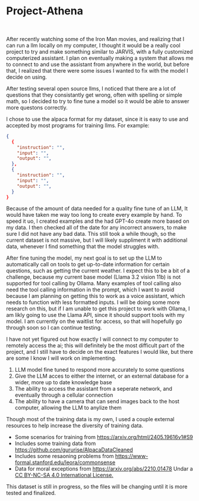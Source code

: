 # Project-Athena
<br>
<p>
  After recently watching some of the Iron Man movies, and realizing that I can run a llm locally on my computer, I thought it would be a really cool project to try and make something similar to JARVIS, with a fully customized computerized assistant. I plan on eventually making a system that allows me to connect to and use the assistant from anywhere in the world, but before that, I realized that there were some issues I wanted to fix with the model I decide on using.
</p>
<p>
  After testing several open source llms, I noticed that there are a lot of questions that they consistantly get wrong, often with spelling or simple math, so I decided to try to fine tune a model so it would be able to answer more questons correctly.
</p>
<p>
  I chose to use the alpaca format for my dataset, since it is easy to use and accepted by most programs for training llms. For example:
</p>

``` json
{
  {
    "instruction": "",
    "input": "",
    "output": "",
  },
  {
    "instruction": "",
    "input": "",
    "output": "",
  }
}
```

<p>
  Because of the amount of data needed for a quality fine tune of an LLM, It would have taken me way too long to create every example by hand. To speed it uo, I created examples and the had GPT-4o create more based on my data. I then checked all of the date for any incorrect answers, to make sure I did not have any bad data. This still took a while though, so the current dataset is not massive, but I will likely suppliment it with additional data, whenever I find something that the model struggles with.
</p>
<p>
  After fine tuning the model, my next goal is to set up the LLM to automatically call on tools to get up-to-date information for certain questions, such as getting the current weather. I expect this to be a bit of a challenge, because my current base model (Llama 3.2 vision 11b) is not supported for tool calling by Ollama. Many examples of tool calling also need the tool calling information in the prompt, which I want to avoid because I am planning on getting this to work as a voice assistant, which needs to function with less formatted inputs. I will be doing some more research on this, but if I am unable to get this project to work with Ollama, I am likly going to use the Llama API, since it should support tools with my model. I am currently on the waitlist for access, so that will hopefully go through soon so I can continue testing.
</p>
<p>
  I have not yet figured out how exactly I will connect to my computer to remotely access the ai; this will definitely be the most difficult part of the project, and I still have to decide on the exact features I would like, but there are some I know I will work on implementing.
</p>
<ol>
  <li>LLM model fine tuned to respond more accurately to some questions</li>
  <li>Give the LLM acces to either the internet, or an external database for a wider, more up to date knowledge base</li>
  <li>The ability to access the assistant from a seperate network, and eventually through a cellular connection</li>
  <li>The ability to have a camera that can send images back to the host computer, allowing the LLM to anylize them</li>
</ol>
<p>
  Though most of the training data is my own, I used a couple external resources to help increase the diversity of training data.
</p>
<ul>
  <li>Some scenarios for training from <a href="https://arxiv.org/html/2405.19616v1#S9">https://arxiv.org/html/2405.19616v1#S9</a></li>
  <li>Includes some training data from <a href="https://github.com/gururise/AlpacaDataCleaned">https://github.com/gururise/AlpacaDataCleaned</a></li>
  <li>Includes some resaoning problems from <a href="https://www-formal.stanford.edu/leora/commonsense">https://www-formal.stanford.edu/leora/commonsense</a></li>
  <li>Data for moral exceptions from <a href="https://arxiv.org/abs/2210.01478">https://arxiv.org/abs/2210.01478</a> Undar a <a href="https://creativecommons.org/licenses/by-nc-sa/4.0/">CC BY-NC-SA 4.0 International License.</a></li>
</ul>
<p>
  This dataset is still in progress, so the files will be changing until it is more tested and finalized.
</p>
